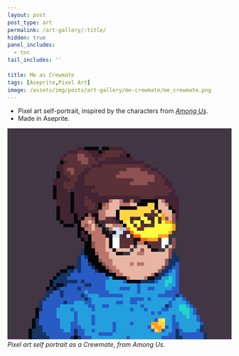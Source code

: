 ```yaml
---
layout: post
post_type: art
permalink: /art-gallery/:title/
hidden: true
panel_includes:
  - toc
tail_includes: ''

title: Me as Crewmate
tags: [Aseprite,Pixel Art]
image: /assets/img/posts/art-gallery/me-crewmate/me_crewmate.png
---
```


* Pixel art self-portrait, inspired by the characters from [*Among Us*](https://www.innersloth.com/games/among-us/).<br>
* Made in Aseprite.

![](/assets/img/posts/art-gallery/me-crewmate/me_crewmate.png)
_Pixel art self portrait as a Crewmate, from Among Us._